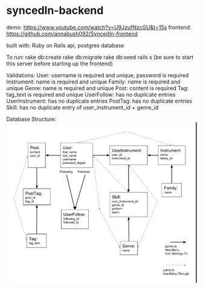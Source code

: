 # syncedIn-backend

demo: https://www.youtube.com/watch?v=U9JzufNzcGU&t=15s
frontend: https://github.com/annabush092/SyncedIn-frontend

built with: Ruby on Rails api, postgres database

To run:
rake db:create
rake db:migrate
rake db:seed
rails s (be sure to start this server before starting up the frontend)

Validations:
  User: username is required and unique, password is required
  Instrument: name is required and unique
  Family: name is required and unique
  Genre: name is required and unique
  Post: content is required
  Tag: tag_text is required and unique
  UserFollow: has no duplicate entries
  UserInstrument: has no duplicate entries
  PostTag: has no duplicate entries
  Skill: has no duplicate entry of user_instrument_id + genre_id

Database Structure:
![Alt text](./backend-wireframe.png)
